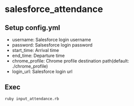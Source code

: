 # salesforce_attendance

## Setup config.yml

- username: Salesforce login username
- password: Salsesforce login password
- start_time: Arrival time
- end_time: Departure time
- chrome_profile: Chrome profile destination path(default: ./chrome_profile)
- login_url: Salesforce login url

## Exec

```
ruby input_attendance.rb
```
